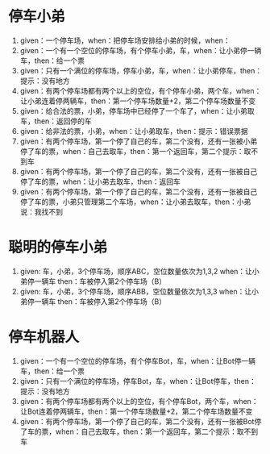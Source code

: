 # 停车小弟
1. given：一个停车场，when：把停车场安排给小弟的时候，when：
2. given：一个有一个空位的停车场，有个停车小弟，车，when：让小弟停一辆车，then：给一个票
3. given：只有一个满位的停车场，停车小弟，车，when：让小弟停车，then：提示：没有地方
4. given：有两个停车场都有两个以上的空位，有个停车小弟，两个车，when：让小弟连着停两辆车，then：第一个停车场数量+2，第二个停车场数量不变
5. given：给合法的票，小弟，停车场中已经停了一个车了，when：让小弟取车，then：返回停的车
6. given：给非法的票，小弟，when：让小弟取车，then：提示：错误票据
7. given：有两个停车场，第一个停了自己的车，第二个没有，还有一张被小弟停了车的票，when：自己去取车，then：第一个返回车，第二个提示：取不到车
8. given：有两个停车场，第一个停了自己的车，第二个没有，还有一张被自己停了车的票，when：让小弟去取车，then：返回车
9. given：有两个停车场，第一个停了自己的车，第二个没有，还有一张被自己停了车的票，小弟只管理第二个车场，when：让小弟去取车，then：小弟说：我找不到

# 聪明的停车小弟
1. given: 车，小弟，3个停车场，顺序ABC，空位数量依次为1,3,2 when：让小弟停一辆车 then：车被停入第2个停车场（B）
2. given: 车，小弟，3个停车场，顺序ABB，空位数量依次为1,3,3 when：让小弟停一辆车 then：车被停入第2个停车场（B）

# 停车机器人
1. given：一个有一个空位的停车场，有个停车Bot，车，when：让Bot停一辆车，then：给一个票
2. given：只有一个满位的停车场，停车Bot，车，when：让Bot停车，then：提示：没有地方
3. given：有两个停车场都有两个以上的空位，有个停车Bot，两个车，when：让Bot连着停两辆车，then：第一个停车场数量+2，第二个停车场数量不变
4. given：有两个停车场，第一个停了自己的车，第二个没有，还有一张被Bot停了车的票，when：自己去取车，then：第一个返回车，第二个提示：取不到车